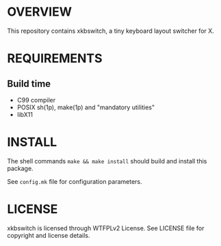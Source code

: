 OVERVIEW
========

This repository contains xkbswitch, a tiny keyboard layout switcher
for X.


REQUIREMENTS
============

Build time
----------
  * C99 compiler
  * POSIX sh(1p), make(1p) and "mandatory utilities"
  * libX11


INSTALL
=======

The shell commands `make && make install` should build and install
this package.

See `config.mk` file for configuration parameters.


LICENSE
=======

xkbswitch is licensed through WTFPLv2 License.
See LICENSE file for copyright and license details.
